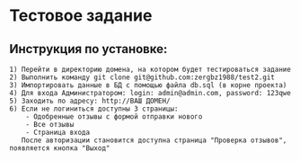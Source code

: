 Тестовое задание
===============================

Инструкция по установке:
-------------------

```
1) Перейти в директорию домена, на котором будет тестироваться задание
2) Выполнить команду git clone git@github.com:zergbz1988/test2.git
3) Импортировать данные в БД с помощью файла db.sql (в корне проекта)
4) Для входа Администратором: login: admin@admin.com, password: 123qwe
5) Заходить по адресу: http://ВАШ ДОМЕН/
6) Если не логиниться доступны 3 страницы: 
    - Одобренные отзывы с формой отправки нового
    - Все отзывы
    - Страница входа
   После авторизации становится доступна страница "Проверка отзывов", появляется кнопка "Выход"
```
